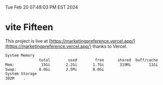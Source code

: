 Tue Feb 20 07:48:03 PM EST 2024

# vite Fifteen


This project is live at [https://marketingpreference.vercel.app/](https://marketingpreference.vercel.app/) thanks to Vercel.

```bash
System Memory
               total        used        free      shared  buff/cache   available
Mem:            15Gi       2.2Gi       1.7Gi       319Mi        11Gi        13Gi
Swap:          8.0Gi       2.5Mi       8.0Gi
System Storage
302M	.
```
```bash
